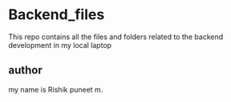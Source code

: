 # Backend_files
This repo contains all the files and folders related to the backend development in my local laptop
## author
my name is Rishik puneet m.
